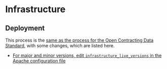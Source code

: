 # Infrastructure

## Deployment

This process is the [same as the process for the Open Contracting Data Standard](../../standard/technical/deployment.md), with some changes, which are listed here.

* [For major and minor versions, edit `infrastructure_live_versions` in the Apache configuration file](https://github.com/OpenDataServices/opendataservices-deploy/blob/master/salt/apache/ocds-docs-live.conf#L18)


